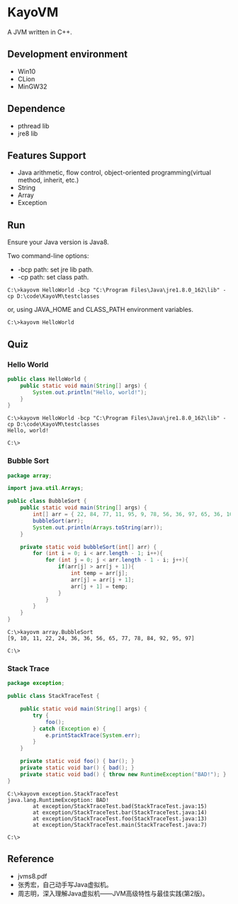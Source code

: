 # KayoVM
A JVM written in C++.

## Development environment
* Win10
* CLion
* MinGW32

## Dependence
* pthread lib
* jre8 lib

## Features Support
* Java arithmetic, flow control, object-oriented programming(virtual method, inherit, etc.)
* String
* Array
* Exception
<!--
* Multi-thread
* Garbage collection -->
## Run
Ensure your Java version is Java8.

Two command-line options:
* -bcp path: set jre lib path.
* -cp path: set class path.
```
C:\>kayovm HelloWorld -bcp "C:\Program Files\Java\jre1.8.0_162\lib" -cp D:\code\KayoVM\testclasses
```
or, using JAVA_HOME and CLASS_PATH environment variables.
```
C:\>kayovm HelloWorld
```

## Quiz
### Hello World
```java
public class HelloWorld {
    public static void main(String[] args) {
        System.out.println("Hello, world!");
    }
}
```

```
C:\>kayovm HelloWorld -bcp "C:\Program Files\Java\jre1.8.0_162\lib" -cp D:\code\KayoVM\testclasses
Hello, world!

C:\>
```
### Bubble Sort
```java
package array;

import java.util.Arrays;

public class BubbleSort {
    public static void main(String[] args) {
        int[] arr = { 22, 84, 77, 11, 95, 9, 78, 56, 36, 97, 65, 36, 10, 24, 92 };
        bubbleSort(arr);
        System.out.println(Arrays.toString(arr));
    }

    private static void bubbleSort(int[] arr) {
        for (int i = 0; i < arr.length - 1; i++){
            for (int j = 0; j < arr.length - 1 - i; j++){
                if(arr[j] > arr[j + 1]){
                    int temp = arr[j];
                    arr[j] = arr[j + 1];
                    arr[j + 1] = temp;
                }
            }
        }
    }
}
```

```
C:\>kayovm array.BubbleSort
[9, 10, 11, 22, 24, 36, 36, 56, 65, 77, 78, 84, 92, 95, 97]

C:\>
```
### Stack Trace
```java
package exception;

public class StackTraceTest {

    public static void main(String[] args) {
        try {
            foo();
        } catch (Exception e) {
            e.printStackTrace(System.err);
        }
    }

    private static void foo() { bar(); }
    private static void bar() { bad(); }
    private static void bad() { throw new RuntimeException("BAD!"); }
}
```
```
C:\>kayovm exception.StackTraceTest
java.lang.RuntimeException: BAD!
        at exception/StackTraceTest.bad(StackTraceTest.java:15)
        at exception/StackTraceTest.bar(StackTraceTest.java:14)
        at exception/StackTraceTest.foo(StackTraceTest.java:13)
        at exception/StackTraceTest.main(StackTraceTest.java:7)

C:\>
```
## Reference
* jvms8.pdf
* 张秀宏，自己动手写Java虚拟机。
* 周志明，深入理解Java虚拟机——JVM高级特性与最佳实践(第2版)。
